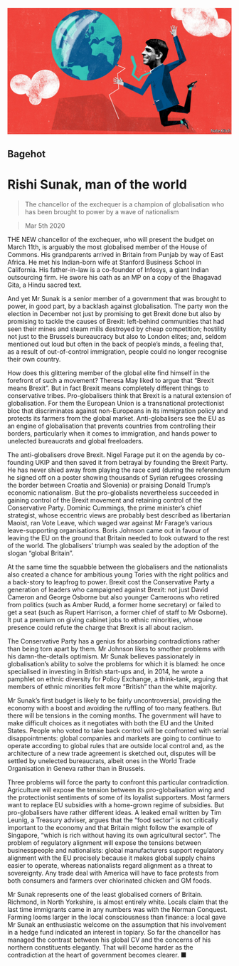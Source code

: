 ![](./images/20200307_BRD000_0.jpg)

## Bagehot

# Rishi Sunak, man of the world

> The chancellor of the exchequer is a champion of globalisation who has been brought to power by a wave of nationalism

> Mar 5th 2020

THE NEW chancellor of the exchequer, who will present the budget on March 11th, is arguably the most globalised member of the House of Commons. His grandparents arrived in Britain from Punjab by way of East Africa. He met his Indian-born wife at Stanford Business School in California. His father-in-law is a co-founder of Infosys, a giant Indian outsourcing firm. He swore his oath as an MP on a copy of the Bhagavad Gita, a Hindu sacred text.

And yet Mr Sunak is a senior member of a government that was brought to power, in good part, by a backlash against globalisation. The party won the election in December not just by promising to get Brexit done but also by promising to tackle the causes of Brexit: left-behind communities that had seen their mines and steam mills destroyed by cheap competition; hostility not just to the Brussels bureaucracy but also to London elites; and, seldom mentioned out loud but often in the back of people’s minds, a feeling that, as a result of out-of-control immigration, people could no longer recognise their own country.

How does this glittering member of the global elite find himself in the forefront of such a movement? Theresa May liked to argue that “Brexit means Brexit”. But in fact Brexit means completely different things to conservative tribes. Pro-globalisers think that Brexit is a natural extension of globalisation. For them the European Union is a transnational protectionist bloc that discriminates against non-Europeans in its immigration policy and protects its farmers from the global market. Anti-globalisers see the EU as an engine of globalisation that prevents countries from controlling their borders, particularly when it comes to immigration, and hands power to unelected bureaucrats and global freeloaders.

The anti-globalisers drove Brexit. Nigel Farage put it on the agenda by co-founding UKIP and then saved it from betrayal by founding the Brexit Party. He has never shied away from playing the race card (during the referendum he signed off on a poster showing thousands of Syrian refugees crossing the border between Croatia and Slovenia) or praising Donald Trump’s economic nationalism. But the pro-globalists nevertheless succeeded in gaining control of the Brexit movement and retaining control of the Conservative Party. Dominic Cummings, the prime minister’s chief strategist, whose eccentric views are probably best described as libertarian Maoist, ran Vote Leave, which waged war against Mr Farage’s various leave-supporting organisations. Boris Johnson came out in favour of leaving the EU on the ground that Britain needed to look outward to the rest of the world. The globalisers’ triumph was sealed by the adoption of the slogan “global Britain”.

At the same time the squabble between the globalisers and the nationalists also created a chance for ambitious young Tories with the right politics and a back-story to leapfrog to power. Brexit cost the Conservative Party a generation of leaders who campaigned against Brexit: not just David Cameron and George Osborne but also younger Cameroons who retired from politics (such as Amber Rudd, a former home secretary) or failed to get a seat (such as Rupert Harrison, a former chief of staff to Mr Osborne). It put a premium on giving cabinet jobs to ethnic minorities, whose presence could refute the charge that Brexit is all about racism.

The Conservative Party has a genius for absorbing contradictions rather than being torn apart by them. Mr Johnson likes to smother problems with his damn-the-details optimism. Mr Sunak believes passionately in globalisation’s ability to solve the problems for which it is blamed: he once specialised in investing in British start-ups and, in 2014, he wrote a pamphlet on ethnic diversity for Policy Exchange, a think-tank, arguing that members of ethnic minorities felt more “British” than the white majority.

Mr Sunak’s first budget is likely to be fairly uncontroversial, providing the economy with a boost and avoiding the ruffling of too many feathers. But there will be tensions in the coming months. The government will have to make difficult choices as it negotiates with both the EU and the United States. People who voted to take back control will be confronted with serial disappointments: global companies and markets are going to continue to operate according to global rules that are outside local control and, as the architecture of a new trade agreement is sketched out, disputes will be settled by unelected bureaucrats, albeit ones in the World Trade Organisation in Geneva rather than in Brussels.

Three problems will force the party to confront this particular contradiction. Agriculture will expose the tension between its pro-globalisation wing and the protectionist sentiments of some of its loyalist supporters. Most farmers want to replace EU subsidies with a home-grown regime of subsidies. But pro-globalisers have rather different ideas. A leaked email written by Tim Leunig, a Treasury adviser, argues that the “food sector” is not critically important to the economy and that Britain might follow the example of Singapore, “which is rich without having its own agricultural sector”. The problem of regulatory alignment will expose the tensions between businesspeople and nationalists: global manufacturers support regulatory alignment with the EU precisely because it makes global supply chains easier to operate, whereas nationalists regard alignment as a threat to sovereignty. Any trade deal with America will have to face protests from both consumers and farmers over chlorinated chicken and GM foods.

Mr Sunak represents one of the least globalised corners of Britain. Richmond, in North Yorkshire, is almost entirely white. Locals claim that the last time immigrants came in any numbers was with the Norman Conquest. Farming looms larger in the local consciousness than finance: a local gave Mr Sunak an enthusiastic welcome on the assumption that his involvement in a hedge fund indicated an interest in topiary. So far the chancellor has managed the contrast between his global CV and the concerns of his northern constituents elegantly. That will become harder as the contradiction at the heart of government becomes clearer. ■